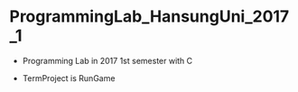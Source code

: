 # ProgrammingLab_HansungUni_2017_1

- Programming Lab in 2017 1st semester with C

- TermProject is RunGame
